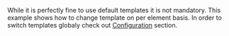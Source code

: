 While it is perfectly fine to use default templates it is not mandatory. This example shows how to change template on per element basis.
In order to switch templates globaly check out [Configuration](#/forms/sample/base-configuration) section.